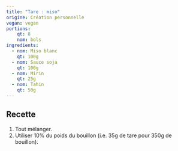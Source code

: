 ```yaml
---
title: "Tare : miso"
origine: Création personnelle
vegan: vegan
portions:
    qt: 8
    nom: bols
ingredients:
  - nom: Miso blanc
    qt: 100g
  - nom: Sauce soja
    qt: 100g
  - nom: Mirin
    qt: 25g
  - nom: Tahin
    qt: 50g
---
```


Recette
-------

1. Tout mélanger.
2. Utiliser 10% du poids du bouillon (i.e. 35g de tare pour 350g de bouillon).
